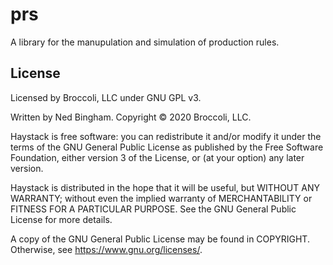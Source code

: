 # prs

A library for the manupulation and simulation of production rules.

## License

Licensed by Broccoli, LLC under GNU GPL v3.

Written by Ned Bingham.
Copyright © 2020 Broccoli, LLC.

Haystack is free software: you can redistribute it and/or modify
it under the terms of the GNU General Public License as published by
the Free Software Foundation, either version 3 of the License, or
(at your option) any later version.

Haystack is distributed in the hope that it will be useful,
but WITHOUT ANY WARRANTY; without even the implied warranty of
MERCHANTABILITY or FITNESS FOR A PARTICULAR PURPOSE.  See the
GNU General Public License for more details.

A copy of the GNU General Public License may be found in COPYRIGHT.
Otherwise, see <https://www.gnu.org/licenses/>.
